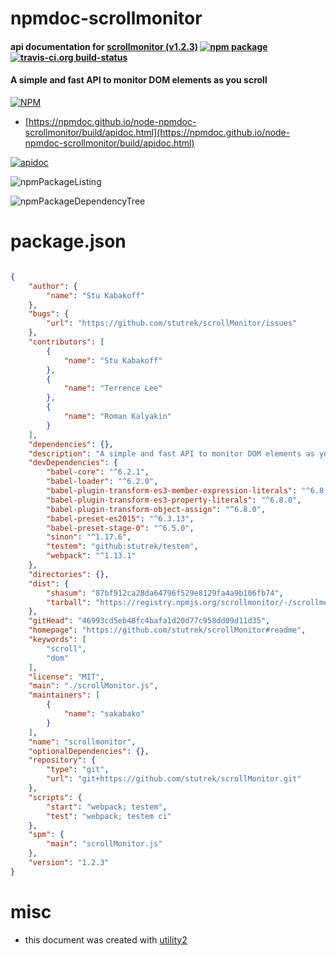 # npmdoc-scrollmonitor

#### api documentation for  [scrollmonitor (v1.2.3)](https://github.com/stutrek/scrollMonitor#readme)  [![npm package](https://img.shields.io/npm/v/npmdoc-scrollmonitor.svg?style=flat-square)](https://www.npmjs.org/package/npmdoc-scrollmonitor) [![travis-ci.org build-status](https://api.travis-ci.org/npmdoc/node-npmdoc-scrollmonitor.svg)](https://travis-ci.org/npmdoc/node-npmdoc-scrollmonitor)

#### A simple and fast API to monitor DOM elements as you scroll

[![NPM](https://nodei.co/npm/scrollmonitor.png?downloads=true&downloadRank=true&stars=true)](https://www.npmjs.com/package/scrollmonitor)

- [https://npmdoc.github.io/node-npmdoc-scrollmonitor/build/apidoc.html](https://npmdoc.github.io/node-npmdoc-scrollmonitor/build/apidoc.html)

[![apidoc](https://npmdoc.github.io/node-npmdoc-scrollmonitor/build/screenCapture.buildCi.browser.%252Ftmp%252Fbuild%252Fapidoc.html.png)](https://npmdoc.github.io/node-npmdoc-scrollmonitor/build/apidoc.html)

![npmPackageListing](https://npmdoc.github.io/node-npmdoc-scrollmonitor/build/screenCapture.npmPackageListing.svg)

![npmPackageDependencyTree](https://npmdoc.github.io/node-npmdoc-scrollmonitor/build/screenCapture.npmPackageDependencyTree.svg)



# package.json

```json

{
    "author": {
        "name": "Stu Kabakoff"
    },
    "bugs": {
        "url": "https://github.com/stutrek/scrollMonitor/issues"
    },
    "contributors": [
        {
            "name": "Stu Kabakoff"
        },
        {
            "name": "Terrence Lee"
        },
        {
            "name": "Roman Kalyakin"
        }
    ],
    "dependencies": {},
    "description": "A simple and fast API to monitor DOM elements as you scroll",
    "devDependencies": {
        "babel-core": "^6.2.1",
        "babel-loader": "^6.2.0",
        "babel-plugin-transform-es3-member-expression-literals": "^6.8.0",
        "babel-plugin-transform-es3-property-literals": "^6.8.0",
        "babel-plugin-transform-object-assign": "^6.8.0",
        "babel-preset-es2015": "^6.3.13",
        "babel-preset-stage-0": "^6.5.0",
        "sinon": "^1.17.6",
        "testem": "github:stutrek/testem",
        "webpack": "^1.13.1"
    },
    "directories": {},
    "dist": {
        "shasum": "87bf912ca28da64796f529e8129fa4a9b106fb74",
        "tarball": "https://registry.npmjs.org/scrollmonitor/-/scrollmonitor-1.2.3.tgz"
    },
    "gitHead": "46993cd5eb48fc4bafa1d20d77c958dd09d11d35",
    "homepage": "https://github.com/stutrek/scrollMonitor#readme",
    "keywords": [
        "scroll",
        "dom"
    ],
    "license": "MIT",
    "main": "./scrollMonitor.js",
    "maintainers": [
        {
            "name": "sakabako"
        }
    ],
    "name": "scrollmonitor",
    "optionalDependencies": {},
    "repository": {
        "type": "git",
        "url": "git+https://github.com/stutrek/scrollMonitor.git"
    },
    "scripts": {
        "start": "webpack; testem",
        "test": "webpack; testem ci"
    },
    "spm": {
        "main": "scrollMonitor.js"
    },
    "version": "1.2.3"
}
```



# misc
- this document was created with [utility2](https://github.com/kaizhu256/node-utility2)
